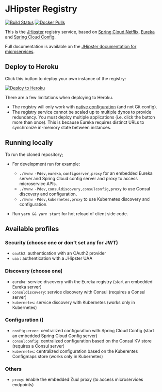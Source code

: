 # JHipster Registry

[![Build Status][travis-image]][travis-url]  [![Docker Pulls](https://img.shields.io/docker/pulls/jhipster/jhipster-registry.svg)](https://hub.docker.com/r/jhipster/jhipster-registry/)

This is the [JHipster](https://www.jhipster.tech/) registry service, based on [Spring Cloud Netflix](http://cloud.spring.io/spring-cloud-netflix/), [Eureka](https://github.com/Netflix/eureka) and [Spring Cloud Config](http://cloud.spring.io/spring-cloud-config/).

Full documentation is available on the [JHipster documentation for microservices](https://www.jhipster.tech/microservices-architecture).

## Deploy to Heroku

Click this button to deploy your own instance of the registry:

[![Deploy to Heroku](https://www.herokucdn.com/deploy/button.png)](https://heroku.com/deploy)

There are a few limitations when deploying to Heroku.

* The registry will only work with [native configuration](https://www.jhipster.tech/jhipster-registry/#spring-cloud-config) (and not Git config).
* The registry service cannot be scaled up to multiple dynos to provide redundancy. You must deploy multiple applications (i.e. click the button more than once). This is because Eureka requires distinct URLs to synchronize in-memory state between instances.

## Running locally

To run the cloned repository;
* For development run for example:

    - `./mvnw -Pdev,eureka,configserver,proxy` for an embedded Eureka server and Spring Cloud config server and proxy to access microservice APIs.
    - `./mvnw -Pdev,consuldiscovery,consulconfig,proxy` to use Consul discovery and configuration.
    - `./mvnw -Pdev,kubernetes,proxy` to use Kubernetes discovery and configuration.

* Run `yarn && yarn start` for hot reload of client side code.

## Available profiles

### Security (choose one or don't set any for JWT)

- `oauth2`: authentication with an OAuth2 provider
- `uaa` :  authentication with a JHipster UAA

### Discovery (choose one)

- `eureka`: service discovery with the Eureka registry (start an embedded Eureka server)
- `consuldiscovery`: service discovery with Consul (requires a Consul server)
- `kubernetes`: service discovery with Kubernetes (works only in Kubernetes)

### Configuration ()

- `configserver`: centralized configuration with Spring Cloud Config (start an embedded Spring Cloud Config server)
- `consulconfig`: centralized configuration based on the Consul KV store (requires a Consul server)
- `kubernetes`: centralized configuration based on the Kuberentes Configmaps store (works only in Kubernetes)

### Others

- `proxy`: enable the embedded Zuul proxy (to access microservices endpoints)

[travis-image]: https://travis-ci.org/jhipster/jhipster-registry.svg?branch=master
[travis-url]: https://travis-ci.org/jhipster/jhipster-registry
